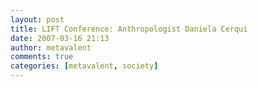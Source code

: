 ```yaml
---
layout: post
title: LIFT Conference: Anthropologist Daniela Cerqui
date: 2007-03-16 21:13
author: metavalent
comments: true
categories: [metavalent, society]
---
```

 
